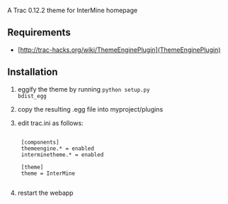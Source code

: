 A Trac 0.12.2 theme for InterMine homepage

## Requirements

* [http://trac-hacks.org/wiki/ThemeEnginePlugin](ThemeEnginePlugin)

## Installation

1. eggify the theme by running <code>python setup.py bdist_egg</code>
2. copy the resulting .egg file into myproject/plugins
3. edit trac.ini as follows:

	<code>
	[components]
	themeengine.* = enabled
	interminetheme.* = enabled
	</code>
	<code>
	[theme]
	theme = InterMine
	</code>

4. restart the webapp